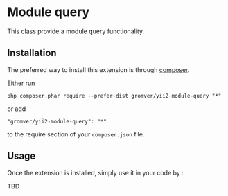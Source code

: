 Module query
============
This class provide a module query functionality.

Installation
------------

The preferred way to install this extension is through [composer](http://getcomposer.org/download/).

Either run

```
php composer.phar require --prefer-dist gromver/yii2-module-query "*"
```

or add

```
"gromver/yii2-module-query": "*"
```

to the require section of your `composer.json` file.


Usage
-----

Once the extension is installed, simply use it in your code by  :

TBD
